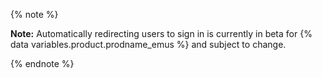 {% note %}

**Note:** Automatically redirecting users to sign in is currently in beta for {% data variables.product.prodname_emus %} and subject to change.

{% endnote %}
